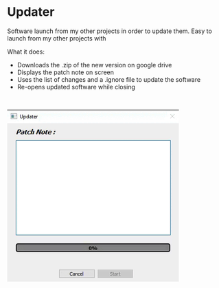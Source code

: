 # Updater
Software launch from my other projects in order to update them.
Easy to launch from my other projects with

What it does:
- Downloads the .zip of the new version on google drive
- Displays the patch note on screen
- Uses the list of changes and a .ignore file to update the software
- Re-opens updated software while closing
<br>

![Updater](sources/Updater.gif)
